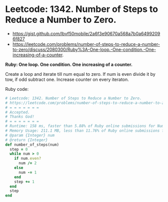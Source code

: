 # Leetcode: 1342. Number of Steps to Reduce a Number to Zero.

- https://gist.github.com/lbvf50mobile/2a6f3e90670a568a7b0a64992096f827
- https://leetcode.com/problems/number-of-steps-to-reduce-a-number-to-zero/discuss/2080300/Ruby%3A-One-loop.-One-condition.-One-increasing-of-a-counter.

**Ruby: One loop. One condition. One increasing of a counter.**

Create a loop and iterate till num equal to zero. If num is even divide it by tow, if odd subtract one. Increase counter on every iteraton.

Ruby code:
```Ruby
# Leetcode: 1342. Number of Steps to Reduce a Number to Zero.
# https://leetcode.com/problems/number-of-steps-to-reduce-a-number-to-zero/
# = = = = = = =
# Accepted.
# Thanks God!
# = = = = = = =
# Runtime: 158 ms, faster than 5.88% of Ruby online submissions for Number of Steps to Reduce a Number to Zero.
# Memory Usage: 211.1 MB, less than 11.76% of Ruby online submissions for Number of Steps to Reduce a Number to Zero.
# @param {Integer} num
# @return {Integer}
def number_of_steps(num)
  step = 0
  while num > 0
    if num.even?
      num /= 2
    else
      num -= 1
    end
    step += 1
  end
  step
end
```
